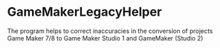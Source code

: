 # GameMakerLegacyHelper
The program helps to correct inaccuracies in the conversion of projects Game Maker 7/8 to Game Maker Studio 1 and GameMaker (Studio 2)
